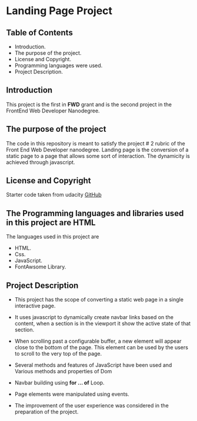 # Landing Page Project

## Table of Contents

* Introduction.
* The purpose of the project.
* License and Copyright.
* Programming languages were used.
* Project Description.


## Introduction


This project is the first in **FWD** grant and is the second project in the FrontEnd Web Developer Nanodegree.

## The purpose of the project

The code in this repository is meant to satisfy the project # 2 rubric of the Front End Web Developer nanodegree.
Landing page is the conversion of a static page to a page that allows some sort of interaction. The dynamicity is achieved through javascript.

## License and Copyright

Starter code taken from udacity [GitHub](https://github.com/udacity/fend/tree/refresh-2019/projects/landing-page)


## The Programming languages and libraries used in this project are HTML

The languages used in this project are
* HTML.
* Css.
* JavaScript.
* FontAwsome Library.

## Project Description

* This project has the scope of converting a static web page in a single interactive page.

* It uses javascript to dynamically create navbar links based on the content, when a section is in the viewport it show the active state of that section.


* When scrolling past a configurable buffer, a new element will appear close to the bottom of the page. This element can be used by the users to scroll to the very top of the page.

* Several methods and features of JavaScript have been used and Various methods and properties of Dom

* Navbar building using **for ... of** Loop.

* Page elements were manipulated using events.

* The improvement of the user experience was considered in the preparation of the project.